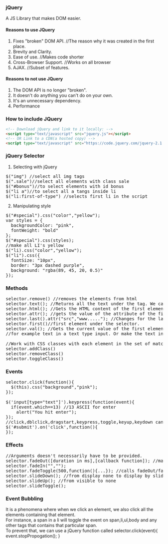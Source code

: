 ### jQuery
A JS Library that makes DOM easier.  

#### Reasons to use JQuery
1) Fixes "broken" DOM API.  //The reason why it was created in the first place.
2) Brevity and Clarity.  
3) Ease of use.  //Makes code shorter
4) Cross-Browser Support.  //Works on all browser
5) AJAX.  //Subset of features.

#### Reasons to not use JQuery
1) The DOM API is no longer "broken".  
2) It doesn't do anything you can't do on your own.  
3) It's an unnecessary dependency.  
4) Performance

### How to include JQuery
```html
<!-- Download jQuery and link to it locally: -->
<script type="text/javascript" src="jquery.js"></script>
<!-- OR Link to a CDN(a hosted copy) -->
<script type="text/javascript" src="https://code.jquery.com/jquery-2.1.4.js"></script>
```

### jQuery Selector
1) Selecting with jQuery
<pre>
$("img") //select all img tags
$(".sale")//select all elements with class sale
$("#bonus")//to select elements with id bonus
$("li a")//to select all a tangs inside li
$("li:first-of-type") //selects first li in the script
</pre>

2) Manipulating style
<pre>
$("#special").css("color","yellow");
var styles = {
  backgroundColor: "pink",
  fontWeight: "bold"
};
$("#special").css(styles);
//make all LI's yellow
$("li).css("color","yellow");
$("li").css({
  fontSize: "10px",
  border: "3px dashed purple",
  background: "rgba(89, 45, 20, 0.5)"
});
</pre>

### Methods
<pre>
selector.remove() //removes the elements from html
selector.text(); //Returns all the text under the tag. We can also set the text by providing the string as the argument.
selector.html(); //Gets the HTML content of the first element in the set of matched elements or sets the content of every matched element.
selector.attr(); //gets the value of the attribute of the first element in the set of matched element or set one or more attributes for every matched element.
selector.last().attr("src","www....."); //Changes for the last attribute
selector.first()//first element under the selector.
selector.val(); //Gets the current value of the first element in the set of matched elements or set the type of every matched element.
//for example text in a text type input. Or make the text input empty by .val("");

//Work with CSS classes with each element in the set of matched elements.
selector.addClass()
selector.removeClass()
selector.toggleClass()
</pre>

### Events
<pre>
selector.click(function(){
  $(this).css("background","pink");
});

$('input[type="text"]').keypress(function(event){
  if(event.which==13) //13 ASCII for enter
    alert("You hit enter");
});
//click,dblclick,dragstart,keypress,toggle,keyup,keydown can be done with on
$('#submit').on('click',function(){
});
</pre>

### Effects
<pre>
//Arguments doesn't necessarily have to be provided.
selector.fadeOut([duration in ms],[callback function]); //makes display none
selector.fadeIn("","");
selector.fadeToggle(500,function(){...}); //calls fadeOut/fadeIn depending on whether its visible or not
selector.slideDown(); //from display none to display by sliding
selector.slideUp(); //from visible to none
selector.slideToggle();
</pre>

### Event Bubbling
It is a phenomena where when we click an element, we also click all the elements containing that element.  
For instance, a span in a li will toggle the event on span,li,ul,body and any other tags that contains that particular span.  
To prevent that, we can use a jQuery function called selector.click(event){ event.stopPropogation(); }
